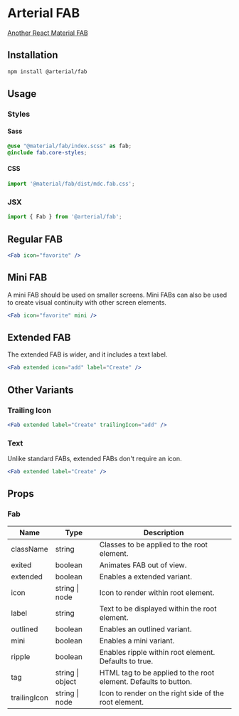 # Arterial FAB

[Another React Material FAB](https://arterialjs.org/fabs)

## Installation

```zsh
npm install @arterial/fab
```

## Usage

### Styles

#### Sass

```scss
@use "@material/fab/index.scss" as fab;
@include fab.core-styles;
```

#### CSS

```jsx
import '@material/fab/dist/mdc.fab.css';
```

### JSX

```jsx
import { Fab } from '@arterial/fab';
```

## Regular FAB

```jsx
<Fab icon="favorite" />
```

## Mini FAB

A mini FAB should be used on smaller screens. Mini FABs can also be used to create visual continuity with other screen elements.

```jsx
<Fab icon="favorite" mini />
```

## Extended FAB

The extended FAB is wider, and it includes a text label.

```jsx
<Fab extended icon="add" label="Create" />
```

## Other Variants

### Trailing Icon

```jsx
<Fab extended label="Create" trailingIcon="add" />
```

### Text

Unlike standard FABs, extended FABs don't require an icon.

```jsx
<Fab extended label="Create" />
```

## Props

### Fab

| Name         | Type             | Description                                                     |
| ------------ | ---------------- | --------------------------------------------------------------- |
| className    | string           | Classes to be applied to the root element.                      |
| exited       | boolean          | Animates FAB out of view.                                       |
| extended     | boolean          | Enables a extended variant.                                     |
| icon         | string \| node   | Icon to render within root element.                             |
| label        | string           | Text to be displayed within the root element.                   |
| outlined     | boolean          | Enables an outlined variant.                                    |
| mini         | boolean          | Enables a mini variant.                                         |
| ripple       | boolean          | Enables ripple within root element. Defaults to true.           |
| tag          | string \| object | HTML tag to be applied to the root element. Defaults to button. |
| trailingIcon | string \| node   | Icon to render on the right side of the root element.           |
